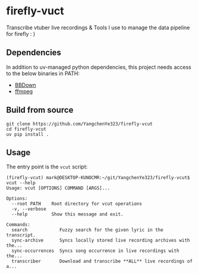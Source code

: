 # firefly-vuct

Transcribe vtuber live recordings & Tools I use to manage the data pipeline for firefly : )

## Dependencies

In addition to uv-managed python dependencies, this project needs access to the below binaries in PATH:

- [BBDown](https://github.com/nilaoda/BBDown)
- [ffmpeg](https://ffmpeg.org/)

## Build from source

```
git clone https://github.com/YangchenYe323/firefly-vcut
cd firefly-vcut
uv pip install .
```

## Usage

The entry point is the `vcut` script:

```
(firefly-vcut) mark@DESKTOP-KUNOCMR:~/git/YangchenYe323/firefly-vcut$ vcut --help
Usage: vcut [OPTIONS] COMMAND [ARGS]...

Options:
  --root PATH    Root directory for vcut operations
  -v, --verbose
  --help         Show this message and exit.

Commands:
  search            Fuzzy search for the given lyric in the transcript.
  sync-archive      Syncs locally stored live recording archives with the...
  sync-occurrences  Syncs song occurrence in live recordings with the...
  transcriber       Download and transcribe **ALL** live recordings of a...
```

